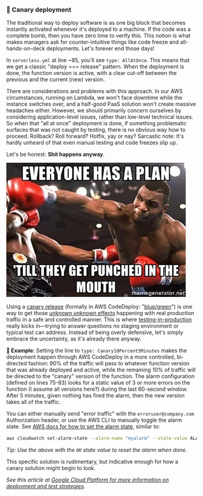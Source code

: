 ### 🦺 Canary deployment

The traditional way to deploy software is as one big block that becomes instantly activated whenever it's deployed to a machine. If the code was a complete bomb, then you have zero time to verify this. This notion is what makes managers ask for counter-intuitive things like code freeze and all-hands-on-deck deployments. Let's forever end those days!

In `serverless.yml` at line ~85, you'll see `type: AllAtOnce`. This means that we get a classic "deploy === release" pattern. When the deployment is done, the function version is active, with a clear cut-off between the previous and the current (new) version.

There are considerations and problems with this approach. In our AWS circumstances, running on Lambda, we won't face downtime while the instance switches over, and a half-good PaaS solution won't create massive headaches either. However, we should primarily concern ourselves by considering application-level issues, rather than low-level technical issues. So when that "all at once" deployment is done, if something problematic surfaces that was not caught by testing, there is no obvious way how to proceed. Rollback? Roll forward? Hotfix, yay or nay? Sarcastic note: It's hardly unheard of that even manual testing and code freezes slip up.

Let's be honest: **Shit happens anyway**.

![Words to live by, as told by Mike Tyson](/images/tyson.jpg)

Using a [canary release](https://martinfowler.com/bliki/CanaryRelease.html) (formally in AWS CodeDeploy: "[blue/green](https://martinfowler.com/bliki/BlueGreenDeployment.html)") is one way to get those [unknown unknown effects](https://en.wikipedia.org/wiki/Cynefin_framework) happening with real production traffic in a safe and controlled manner. This is where [testing-in-production](https://increment.com/testing/i-test-in-production/) really kicks in—trying to answer questions no staging environment or typical test can address. Instead of being overly defensive, let's simply embrace the uncertainty, as it's already there anyway.

**🎯 Example**: Setting the line to `type: Canary10Percent5Minutes` makes the deployment happen through AWS CodeDeploy in a more controlled, bi-directed fashion: 90% of the traffic will pass to whatever function version that was already deployed and active, while the remaining 10% of traffic will be directed to the "canary" version of the function. The alarm configuration (defined on lines 75-83) looks for a static value of 3 or more errors on the function (I assume all versions here?) during the last 60-second window. After 5 minutes, given nothing has fired the alarm, then the new version takes all of the traffic.

You can either manually send "error traffic" with the `erroruser@company.com` Authorization header, or use the AWS CLI to manually toggle the alarm state. See [AWS docs for how to set the alarm state](https://awscli.amazonaws.com/v2/documentation/api/latest/reference/cloudwatch/set-alarm-state.html), similar to:

```bash
aws cloudwatch set-alarm-state --alarm-name "myalarm" --state-value ALARM --state-reason "testing purposes"
```

_Tip: Use the above with the `OK` state value to reset the alarm when done._

This specific solution is rudimentary, but indicative enough for how a canary solution might begin to look.

_See this article at [Google Cloud Platform for more information on deployment and test strategies](https://cloud.google.com/architecture/application-deployment-and-testing-strategies)._
